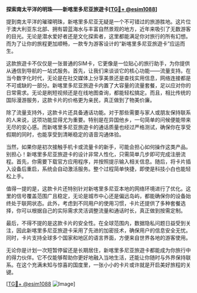 **探索南太平洋的明珠——新喀里多尼亚旅遊卡[[TG💪+ @esim1088](https://t.me/s/esim1088)]**

提到南太平洋的璀璨明珠，新喀里多尼亚无疑是一个不可错过的旅游胜地。这片位于澳大利亚东北部、拥有碧蓝海水与丰富自然景观的地方，近年来吸引了无数游客的目光。无论是潜水爱好者还是文化探索者，这里都能满足你对旅行的所有幻想。而为了让你的旅程更加顺畅，一款专为游客设计的“新喀里多尼亚旅遊卡”应运而生。

这款旅遊卡不仅仅是一张普通的SIM卡，它更像是一位贴心的旅行助手，为你提供从通信到导航的一站式服务。首先，让我们来谈谈它的核心功能——流量支持。在当今数字化时代，无论是在社交媒体上分享美景还是查找实用信息，网络连接都是不可或缺的一部分。新喀里多尼亚旅遊卡内置了大容量的流量套餐，足以应对你的日常需求。无论是刷短视频还是在线地图查询，都能轻松搞定。而且，相比传统的国际漫游服务，这款卡片的价格更为亲民，真正做到了物美价廉。

除了流量支持外，这款卡片还具备通话功能。对于那些需要与家人或朋友保持联系的人来说，这项功能显得尤为重要。特别是在异国他乡，一句简单的问候便能带来无尽的安心感。而新喀里多尼亚旅遊卡的通话质量也经过严格测试，确保你在享受假期的同时，也能享受到清晰稳定的语音沟通体验。

当然，如果你是初次接触手机卡或流量卡的新手，可能会担心如何操作这类产品。别担心！新喀里多尼亚旅遊卡的设计非常人性化，只需简单几步即可完成注册流程。首先，你需要下载官方应用程序，并按照提示输入相关信息。随后，将卡片插入设备后重启，系统会自动激活服务。整个过程简单快捷，即使是科技小白也能轻松上手。

值得一提的是，这款卡片还特别针对新喀里多尼亚本地的网络环境进行了优化。这里的信号覆盖范围广且稳定，无论是城市中心还是偏远岛屿，都能确保你的设备始终处于联网状态。此外，考虑到不同用户的使用习惯，卡片还提供了多种套餐选择，你可以根据自己的实际需求灵活调整流量和通话时长，真正做到按需定制。

最后，不得不提的是这款卡片的安全性。在全球范围内，数据隐私问题日益受到关注，因此新喀里多尼亚旅遊卡采用了先进的加密技术，确保用户的信息安全无忧。同时，卡片支持全球多个国家和地区的语言界面，方便来自世界各地的游客使用。

无论你是计划一次短暂停留还是长期居住，新喀里多尼亚旅遊卡都能成为你旅行中的得力伙伴。它不仅能够帮助你更好地融入当地生活，还能让你随时与外界保持联系。在这个充满未知与惊喜的国度里，一张小小的卡片或许就是开启美好旅程的关键。

[[TG💪+ @esim1088](https://t.me/s/esim1088) ![Image](https://i.postimg.cc/4NQfJmqS/Snipaste-2025-05-13-00-14-12.png)]